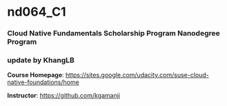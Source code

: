 # nd064_C1

### Cloud Native Fundamentals Scholarship Program Nanodegree Program

### update by KhangLB

**Course Homepage**: https://sites.google.com/udacity.com/suse-cloud-native-foundations/home

**Instructor**: https://github.com/kgamanji
